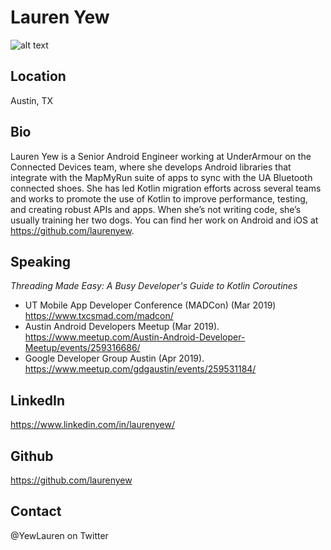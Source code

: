 # Lauren Yew
![alt text](https://github.com/laurenyew/laurenyew.github.io/blob/master/images/ProfilePhotoCircle.png "Profile photo")
## Location
Austin, TX

## Bio
Lauren Yew is a Senior Android Engineer working at UnderArmour on the Connected Devices team, where she develops Android libraries that integrate with the MapMyRun suite of apps to sync with the UA Bluetooth connected shoes. She has led Kotlin migration efforts across several teams and works to promote the use of Kotlin to improve performance, testing, and creating robust APIs and apps. When she’s not writing code, she’s usually training her two dogs. You can find her work on Android and iOS at https://github.com/laurenyew.

## Speaking
*Threading Made Easy: A Busy Developer's Guide to Kotlin Coroutines*
* UT Mobile App Developer Conference (MADCon) (Mar 2019) https://www.txcsmad.com/madcon/
* Austin Android Developers Meetup (Mar 2019). https://www.meetup.com/Austin-Android-Developer-Meetup/events/259316686/
* Google Developer Group Austin (Apr 2019). https://www.meetup.com/gdgaustin/events/259531184/

## LinkedIn
https://www.linkedin.com/in/laurenyew/

## Github
https://github.com/laurenyew

## Contact
@YewLauren on Twitter
